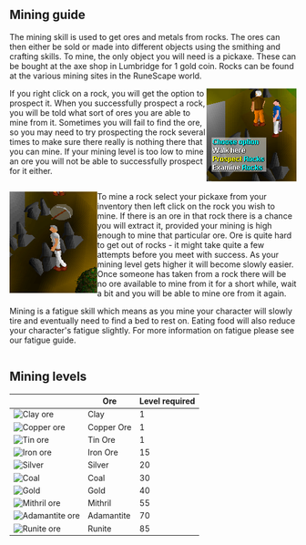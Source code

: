 <h2 class="rsc-centre-text">Mining guide</h2>

The mining skill is used to get ores and metals from rocks. The ores can then either be sold or made into different objects using the smithing and crafting skills. To mine, the only object you will need is a pickaxe. These can be bought at the axe shop in Lumbridge for 1 gold coin. Rocks can be found at the various mining sites in the RuneScape world.

<a href="/manual-images/mining-prospect.png"><img class="rsc-image" src="/manual-images/mining-prospect.png" alt="Hovering over the prospect option in game" align="right" /></a>

If you right click on a rock, you will get the option to prospect it. When you successfully prospect a rock, you will be told what sort of ores you are able to mine from it. Sometimes you will fail to find the ore, so you may need to try prospecting the rock several times to make sure there really is nothing there that you can mine. If your mining level is too low to mine an ore you will not be able to successfully prospect for it either.

<div style="clear:both;"></div>

<a href="/manual-images/mining.png"><img class="rsc-image" src="/manual-images/mining.png" alt="A player mining a rock" align="left" /></a>

To mine a rock select your pickaxe from your inventory then left click on the rock you wish to mine. If there is an ore in that rock there is a chance you will extract it, provided your mining is high enough to mine that particular ore. Ore is quite hard to get out of rocks - it might take quite a few attempts before you meet with success. As your mining level gets higher it will become slowly easier. Once someone has taken from a rock there will be no ore available to mine from it for a short while, wait a bit and you will be able to mine ore from it again.

Mining is a fatigue skill which means as you mine your character will slowly tire and eventually need to find a bed to rest on. Eating food will also reduce your character's fatigue slightly. For more information on fatigue please see our fatigue guide.

<div style="clear:both;"></div>

<h2 class="rsc-centre-text">Mining levels</h2>

<div class="rsc-skill-table">

||Ore|Level required|
|---|---|---|
|<img src="/items/149.png" alt="Clay ore" />|Clay|1|
|<img src="/items/150.png" alt="Copper ore" />|Copper Ore|1|
|<img src="/items/202.png" alt="Tin ore" />|Tin Ore|1|
|<img src="/items/151.png" alt="Iron ore" />|Iron Ore|15|
|<img src="/items/383.png" alt="Silver" />|Silver|20|
|<img src="/items/155.png" alt="Coal" />|Coal|30|
|<img src="/items/152.png" alt="Gold" />|Gold|40|
|<img src="/items/153.png" alt="Mithril ore" />|Mithril|55|
|<img src="/items/154.png" alt="Adamantite ore" />|Adamantite|70|
|<img src="/items/409.png" alt="Runite ore" />|Runite|85|

</div>
